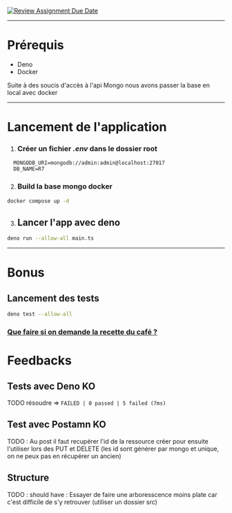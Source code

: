 [![Review Assignment Due Date](https://classroom.github.com/assets/deadline-readme-button-22041afd0340ce965d47ae6ef1cefeee28c7c493a6346c4f15d667ab976d596c.svg)](https://classroom.github.com/a/5DxnKIye)


---
# Prérequis

- Deno
- Docker

Suite à des soucis d'accès à l'api Mongo nous avons passer la base en local avec docker

---
# Lancement de l'application

1. ### Créer un fichier **_.env_** dans le dossier root
  ```
    MONGODB_URI=mongodb://admin:admin@localhost:27017
    DB_NAME=R7
  ```
2. ### Build la base mongo docker
``` bash
docker compose up -d
```

3. ## Lancer l'app avec deno 
``` bash
deno run --allow-all main.ts
```
 
--- 
# Bonus
## Lancement des tests

``` bash
deno test --allow-all
```

### [Que faire si on demande la recette du café ?](localhost:8000/recipes/coffe)


# Feedbacks

## Tests avec Deno KO

TODO résoudre => `FAILED | 0 passed | 5 failed (7ms)`

## Test avec Postamn KO

TODO : Au post il faut recupérer l'id de la ressource créer pour ensuite l'utiliser lors des PUT et DELETE (les id sont générer par mongo et unique, on ne peux pas en récupérer un ancien)

## Structure

TODO : should have : Essayer de faire une arboresscence moins plate car c'est difficile de s'y retrouver (utiliser un dossier src)